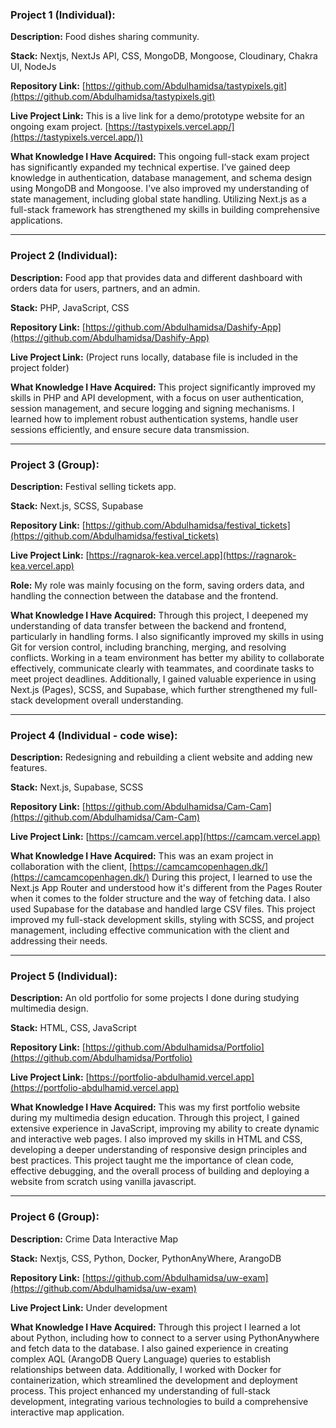 ### Project 1 (Individual):

**Description:** Food dishes sharing community.

**Stack:** Nextjs, NextJs API,  CSS,  MongoDB, Mongoose, Cloudinary, Chakra UI, NodeJs

**Repository Link:** [https://github.com/Abdulhamidsa/tastypixels.git](https://github.com/Abdulhamidsa/tastypixels.git)

**Live Project Link:** This is a live link for a demo/prototype website for an ongoing exam project.
[https://tastypixels.vercel.app/](https://tastypixels.vercel.app/))

**What Knowledge I Have Acquired:** This ongoing full-stack exam project has significantly expanded my technical expertise. I’ve gained deep knowledge in authentication, database management, and schema design using MongoDB and Mongoose. I've also improved my understanding of state management, including global state handling. Utilizing Next.js as a full-stack framework has strengthened my skills in building comprehensive applications.




---

### Project 2 (Individual):

**Description:** Food app that provides data and different dashboard with orders data for users, partners, and an admin.

**Stack:** PHP, JavaScript, CSS

**Repository Link:** [https://github.com/Abdulhamidsa/Dashify-App](https://github.com/Abdulhamidsa/Dashify-App)

**Live Project Link:** (Project runs locally, database file is included in the project folder)

**What Knowledge I Have Acquired:** This project significantly improved my skills in PHP and API development, with a focus on user authentication, session management, and secure logging and signing mechanisms. I learned how to implement robust authentication systems, handle user sessions efficiently, and ensure secure data transmission.

---

### Project 3 (Group):

**Description:** Festival selling tickets app.

**Stack:** Next.js, SCSS, Supabase

**Repository Link:** [https://github.com/Abdulhamidsa/festival_tickets](https://github.com/Abdulhamidsa/festival_tickets)

**Live Project Link:** [https://ragnarok-kea.vercel.app](https://ragnarok-kea.vercel.app)

**Role:** My role was mainly focusing on the form, saving orders data, and handling the connection between the database and the frontend.

**What Knowledge I Have Acquired:** Through this project, I deepened my understanding of data transfer between the backend and frontend, particularly in handling forms. I also significantly improved my skills in using Git for version control, including branching, merging, and resolving conflicts. Working in a team environment has better my ability to collaborate effectively, communicate clearly with teammates, and coordinate tasks to meet project deadlines. Additionally, I gained valuable experience in using Next.js (Pages), SCSS, and Supabase, which further strengthened my full-stack development overall understanding.

---

### Project 4 (Individual - code wise):

**Description:** Redesigning and rebuilding a client website and adding new features.

**Stack:** Next.js, Supabase, SCSS

**Repository Link:** [https://github.com/Abdulhamidsa/Cam-Cam](https://github.com/Abdulhamidsa/Cam-Cam)

**Live Project Link:** [https://camcam.vercel.app](https://camcam.vercel.app)

**What Knowledge I Have Acquired:** This was an exam project in collaboration with the client, [https://camcamcopenhagen.dk/](https://camcamcopenhagen.dk/) During this project, I learned to use the Next.js App Router and understood how it's different from the Pages Router when it comes to the folder structure and the way of fetching data. I also used Supabase for the database and handled large CSV files. This project improved my full-stack development skills, styling with SCSS, and project management, including effective communication with the client and addressing their needs.

---

### Project 5 (Individual):

**Description:** An old portfolio for some projects I done during studying multimedia design.

**Stack:** HTML, CSS, JavaScript

**Repository Link:** [https://github.com/Abdulhamidsa/Portfolio](https://github.com/Abdulhamidsa/Portfolio)

**Live Project Link:** [https://portfolio-abdulhamid.vercel.app](https://portfolio-abdulhamid.vercel.app)

**What Knowledge I Have Acquired:** This was my first portfolio website during my multimedia design education. Through this project, I gained extensive experience in JavaScript, improving my ability to create dynamic and interactive web pages. I also improved my skills in HTML and CSS, developing a deeper understanding of responsive design principles and best practices. This project taught me the importance of clean code, effective debugging, and the overall process of building and deploying a website from scratch using vanilla javascript. 


---

### Project 6 (Group):

**Description:** Crime Data Interactive Map

**Stack:** Nextjs, CSS, Python, Docker, PythonAnyWhere, ArangoDB

**Repository Link:** [https://github.com/Abdulhamidsa/uw-exam](https://github.com/Abdulhamidsa/uw-exam)

**Live Project Link:** Under development

**What Knowledge I Have Acquired:** Through this project I learned a lot about Python, including how to connect to a server using PythonAnywhere and fetch data to the database. I also gained experience in creating complex AQL (ArangoDB Query Language) queries to establish relationships between data. Additionally, I worked with Docker for containerization, which streamlined the development and deployment process. This project enhanced my understanding of full-stack development, integrating various technologies to build a comprehensive interactive map application.
